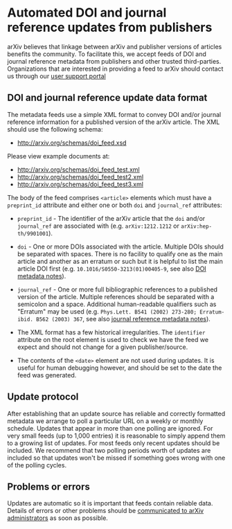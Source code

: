 Automated DOI and journal reference updates from publishers
===========================================================

arXiv believes that linkage between arXiv and publisher versions of articles benefits the community. To facilitate this, we accept feeds of DOI and journal reference metadata from publishers and other trusted third-parties. Organizations that are interested in providing a feed to arXiv should contact us through our [user support portal](https://arxiv-org.atlassian.net/servicedesk/customer/portal/1)

DOI and journal reference update data format
--------------------------------------------

The metadata feeds use a simple XML format to convey DOI and/or journal reference information for a published version of the arXiv article. The XML should use the following schema:


-   <http://arxiv.org/schemas/doi_feed.xsd>

Please view example documents at:

-   <http://arxiv.org/schemas/doi_feed_test.xml>
-   <http://arxiv.org/schemas/doi_feed_test2.xml>
-   <http://arxiv.org/schemas/doi_feed_test3.xml>

The body of the feed comprises `<article>` elements which must have a
`preprint_id` attribute and either one or both  `doi` and `journal_ref`
attributes:

-   `preprint_id` - The identifier of the arXiv article that the `doi`
    and/or `journal_ref` are associated with (e.g. `arXiv:1212.1212` or
    `arXiv:hep-th/9901001`).
-   `doi` - One or more DOIs associated with the article. Multiple DOIs
    should be separated with spaces. There is no facility to qualify one
    as the main article and another as an erratum or such but it is
    helpful to list the main article DOI first (e.g.
    `10.1016/S0550-3213(01)00405-9`, see also [DOI metadata
    notes](prep.md#doi)).
-   `journal_ref` - One or more full bibliographic references to a
    published version of the article. Multiple references should be
    separated with a semicolon and a space. Additional human-readable
    qualifiers such as "Erratum" may be used (e.g.
    `Phys.Lett. B541 (2002) 273-280; Erratum-ibid. B562 (2003) 367`, see
    also [journal reference metadata notes](prep.md#journal)).

-   The XML format has a few historical irregularities. The `identifier` attribute
on the root element is used to check we have the feed we expect and should not change for a given publisher/source.
-   The contents of the `<date>` element are not used during updates. It is useful for human
debugging however, and should be set to the date the feed was generated.

Update protocol
---------------

After establishing that an update source has reliable and correctly formatted metadata we arrange to poll a particular URL on a weekly or monthly schedule. Updates that appear in more than one polling are ignored. For very small feeds (up to 1,000 entries) it is reasonable to simply append them to a growing list of updates. For most feeds only recent updates should be included. We recommend that two polling periods worth of updates are included so that updates won't be missed if something goes wrong with one of the polling cycles.


Problems or errors
-------------------

Updates are automatic so it is important that feeds contain reliable data.
Details of errors or other problems should be [communicated to arXiv
administrators](https://info.arxiv.org/help/contact.html) as soon as possible. 
